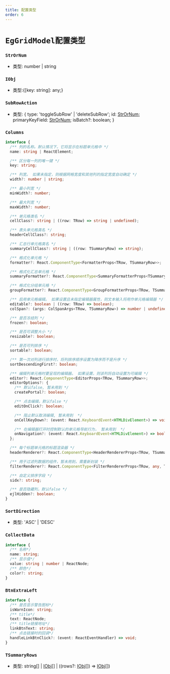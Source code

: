 ```yaml
---
title: 配置类型
order: 6
---
```


# `EgGridModel配置类型`

### `StrOrNum`

- 类型: number | string

### `IObj`

- 类型:{[key: string]: any;}

### `SubRowAction`

- 类型: { type: 'toggleSubRow' | 'deleteSubRow'; id: [StrOrNum](#StrOrNum); primaryKeyField: [StrOrNum](#StrOrNum); isBatch?: boolean; }

### `Columns`

```ts
interface {
  /** 列的名称。默认情况下，它将显示在标题单元格中 */
  name: string | ReactElement;

  /** 区分每一列的唯一键 */
  key: string;

  /** 列宽。 如果未指定，则根据网格宽度和其他列的指定宽度自动确定 */
  width?: number | string;

  /** 最小列宽 */
  minWidth?: number;

  /** 最大列宽 */
  maxWidth?: number;

  /** 单元格类名 */
  cellClass?: string | ((row: TRow) => string | undefined);

  /** 表头单元格类名 */
  headerCellClass?: string;

  /** 汇总行单元格类名 */
  summaryCellClass?: string | ((row: TSummaryRow) => string);

  /** 格式化单元格 */
  formatter?: React.ComponentType<FormatterProps<TRow, TSummaryRow>>;

  /** 格式化汇总单元格 */
  summaryFormatter?: React.ComponentType<SummaryFormatterProps<TSummaryRow, TRow>>;

  /** 格式化分组单元格 */
  groupFormatter?: React.ComponentType<GroupFormatterProps<TRow, TSummaryRow>>;

  /** 启用单元格编辑。 如果设置且未指定编辑器属性，则文本输入将用作单元格编辑器 */
  editable?: boolean | ((row: TRow) => boolean);
  colSpan?: (args: ColSpanArgs<TRow, TSummaryRow>) => number | undefined;

  /** 是否冻结列 */
  frozen?: boolean;

  /** 是否可调整大小 */
  resizable?: boolean;

  /** 是否可列排序 */
  sortable?: boolean;

  /** 第一次对列进行排序时，将列排序顺序设置为降序而不是升序 */
  sortDescendingFirst?: boolean;

  /** 编辑列单元格时要呈现的编辑器。 如果设置，则该列将自动设置为可编辑 */
  editor?: React.ComponentType<EditorProps<TRow, TSummaryRow>>;
  editorOptions?: {
    /** 默认false, 暂未用到 */
    createPortal?: boolean;

    /** 点击编辑，默认false */
    editOnClick?: boolean;

    /** 阻止默认取消编辑, 暂未用到  */
    onCellKeyDown?: (event: React.KeyboardEvent<HTMLDivElement>) => void;

    /** 在编辑器打开时控制默认的单元格导航行为， 暂未用到  */
    onNavigation?: (event: React.KeyboardEvent<HTMLDivElement>) => boolean;
  };

  /** 每个标题单元格的标题渲染器 */
  headerRenderer?: React.ComponentType<HeaderRendererProps<TRow, TSummaryRow>>;

  /** 用于过滤列数据的组件，暂未用到，需重新封装 */
  filterRenderer?: React.ComponentType<FilterRendererProps<TRow, any, TSummaryRow>>;

  /** 自定义排序字段 */
  sidx?: string;

  /** 是否隐藏列，默认false */
  ejlHidden?: boolean;
}
```

### `SortDirection`

- 类型: 'ASC' | 'DESC'

### `CollectData`

```ts
interface {
  /** 名称*/
  name: string;
  /** 显示值*/
  value: string | number | ReactNode;
  /** 颜色*/
  color?: string;
}
```

### `BtnExtraLeft`

```ts
interface {
  /** 是否显示警告图标*/
  isWarnIcon: string;
  /** title*/
  text: ReactNode;
  /** title链接地址*/
  linkBtnText: string;
  /** 点击链接时的回调*/
  handleLinkBtnClick?: (event: ReactEventHandler) => void;
}
```

### `TSummaryRows`

- 类型: string[] | [IObj](#IObj)[] | ((rows?: [IObj](./ieg-grid-types#IObj)[]) => [IObj](./ieg-grid-types#IObj)[])
